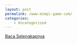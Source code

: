 ```yaml
---
layout: post
permalink: /www-mimpi-game-com/
categories:
    - Uncategorized
---
```


[Baca Selengkapnya](/03)